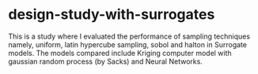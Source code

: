 # design-study-with-surrogates
This is a study where I evaluated the performance of sampling techniques namely, uniform, latin hypercube sampling, sobol and halton in Surrogate models. The models compared include Kriging computer model with gaussian random process (by Sacks) and Neural Networks.

